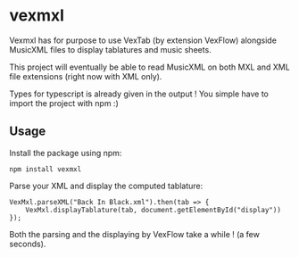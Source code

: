 # vexmxl

Vexmxl has for purpose to use VexTab (by extension VexFlow) alongside MusicXML files to display tablatures and music sheets.

This project will eventually be able to read MusicXML on both MXL and XML file extensions (right now with XML only).

Types for typescript is already given in the output ! You simple have to import the project with npm :)

## Usage
Install the package using npm:
```
npm install vexmxl
```

Parse your XML and display the computed tablature:
```
VexMxl.parseXML("Back In Black.xml").then(tab => {
    VexMxl.displayTablature(tab, document.getElementById("display"))
});
```

Both the parsing and the displaying by VexFlow take a while ! (a few seconds).
